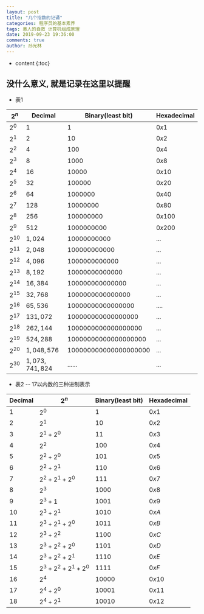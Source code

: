 ```yaml
---
layout: post
title: "几个指数的记诵"
categories: 程序员的基本素养
tags: 愚人的自救 计算机组成原理
date: 2019-09-23 19:36:00
comments: true
author: 孙光林
---
```


* content
{:toc}

## 没什么意义, 就是记录在这里以提醒

* 表1
 
| $2^n$ | Decimal | Binary(least bit) | Hexadecimal|
| ----- | ----    | ----   | ----   |
| $2^0$    |  $1$     | $1$     | $0x1$     |
| $2^1$    |  $2$     | $10$     | $0x2$     |
| $2^2$    |  $4$     | $100$     | $0x4$     |
| $2^3$    |  $8$     | $1000$     | $0x8$     |
| $2^4$    |  $16$     | $10000$     | $0x10$     |
| $2^5$    |  $32$     | $100000$     | $0x20$     |
| $2^6$    |  $64$     | $1000000$     | $0x40$     |
| $2^7$    |  $128$     | $10000000$     | $0x80$     |
| $2^8$    |  $256$     | $100000000$     | $0x100$     |
| $2^9$    |  $512$     | $1000000000$     | $0x200$     |
| $2^{10}$    |  $1,024$     | $10000000000$     | $...$     |
| $2^{11}$    |  $2,048$     | $100000000000$     | $...$     |
| $2^{12}$    |  $4,096$     | $1000000000000$     | $...$     |
| $2^{13}$    |  $8,192$     | $10000000000000$     | $...$     |
| $2^{14}$    |  $16,384$     | $100000000000000$     | $...$     |
| $2^{15}$    |  $32,768$     | $1000000000000000$     | $...$     |
| $2^{16}$    |  $65,536$     | $10000000000000000$     | $....$     |
| $2^{17}$    |  $131,072$    | $100000000000000000$     | $...$     |
| $2^{18}$    |  $262,144$     | $1000000000000000000$     | $...$     |
| $2^{19}$    |  $524,288$     | $10000000000000000000$     | $...$     |
| $2^{20}$    |  $1,048,576$     | $100000000000000000000$     | $...$     |
| $2^{30}$    |  $1,073,741,824$     | $......$     | $...$     |


* 表2 -- 17以内数的三种进制表示

| Decimal| $2^n$  | Binary(least bit) | Hexadecimal|
| ----- | ----    | ----   | ----   |
| $1$    |  $2^0$     | $1$     | $0x1$     |
| $2$    |  $2^1$     | $10$     | $0x2$     |
| $3$    |  $2^1 + 2^0$     | $11$     | $0x3$     |
| $4$    |  $2^2$     | $100$     | $0x4$     |
| $5$    |  $2^2 + 2^0$     | $101$     | $0x5$     |
| $6$    |  $2^2 + 2 ^1$     | $110$     | $0x6$     |
| $7$    |  $2^2 + 2^1 + 2^0$     | $111$     | $0x7$     |
| $8$    |  $2^3$     | $1000$     | $0x8$     |
| $9$    |  $2^3+1$     | $1001$     | $0x9$     |
| $10$    |  $2^3 + 2^1$     | $1010$     | $0xA$     |
| $11$    |  $2^3 + 2^1 + 2^0$     | $1011$     | $0xB$     |
| $12$    |  $2^3 + 2^2$     | $1100$     | $0xC$     |
| $13$    |  $2^3 + 2^2 + 2^0$     | $1101$     | $0xD$     |
| $14$    |  $2^3 + 2^2 + 2^1$     | $1110$     | $0xE$     |
| $15$    |  $2^3 + 2^2 + 2^1 + 2^0$     | $1111$     | $0xF$     |
| $16$    |  $2^4$     | $10000$     | $0x10$     |
| $17$    |  $2^4 + 2^0$     | $10001$     | $0x11$     |
| $18$    |  $2^4 + 2^1$     | $10010$     | $0x12$     |